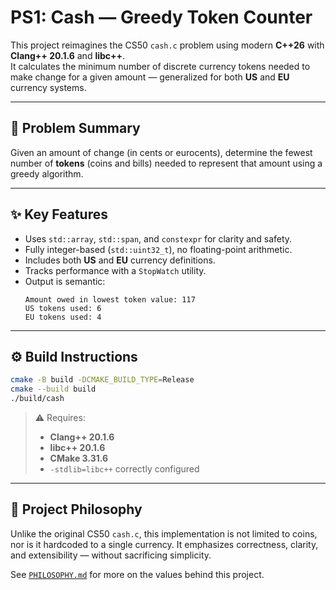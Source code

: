 # PS1: Cash — Greedy Token Counter

This project reimagines the CS50 `cash.c` problem using modern **C++26** with **Clang++ 20.1.6** and **libc++**.  
It calculates the minimum number of discrete currency tokens needed to make change for a given amount — generalized for both **US** and **EU** currency systems.

---

## 🧠 Problem Summary

Given an amount of change (in cents or eurocents), determine the fewest number of **tokens** (coins and bills) needed to represent that amount using a greedy algorithm.

---

## ✨ Key Features

- Uses `std::array`, `std::span`, and `constexpr` for clarity and safety.
- Fully integer-based (`std::uint32_t`), no floating-point arithmetic.
- Includes both **US** and **EU** currency definitions.
- Tracks performance with a `StopWatch` utility.
- Output is semantic:
  ```
  Amount owed in lowest token value: 117
  US tokens used: 6
  EU tokens used: 4
  ```

---

## ⚙️ Build Instructions

```bash
cmake -B build -DCMAKE_BUILD_TYPE=Release
cmake --build build
./build/cash
```

> ⚠️ Requires:
> - **Clang++ 20.1.6**
> - **libc++ 20.1.6**
> - **CMake 3.31.6**
> - `-stdlib=libc++` correctly configured

---

## 📎 Project Philosophy

Unlike the original CS50 `cash.c`, this implementation is not limited to coins, nor is it hardcoded to a single currency. It emphasizes correctness, clarity, and extensibility — without sacrificing simplicity.

See [`PHILOSOPHY.md`](../../../PHILOSOPHY.md) for more on the values behind this project.

